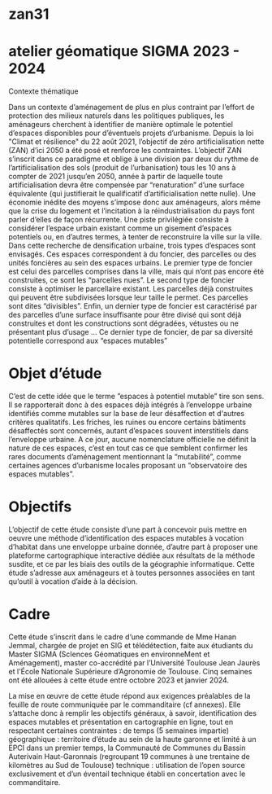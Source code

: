 # zan31
# atelier géomatique SIGMA 2023 - 2024
Contexte thématique

Dans un contexte d’aménagement de plus en plus contraint par l’effort de protection des milieux naturels dans les politiques publiques, les aménageurs cherchent à identifier de manière optimale le potentiel d’espaces disponibles pour d’éventuels projets d’urbanisme.
Depuis la loi "Climat et résilience" du 22 août 2021, l’objectif de zéro artificialisation nette (ZAN) d’ici 2050 a été posé et renforce les contraintes. L’objectif ZAN s’inscrit dans ce paradigme et oblige à une division par deux du rythme de l’artificialisation des sols (produit de l’urbanisation) tous les 10 ans à compter de 2021 jusqu’en 2050, année à partir de laquelle toute artificialisation devra être compensée par “renaturation” d’une surface équivalente (qui justifierait le qualificatif d’artificialisation nette nulle).
Une économie inédite des moyens s’impose donc aux aménageurs, alors même que la crise du logement et l’incitation à la réindustrialisation du pays font parler d’elles de façon récurrente. Une piste privilégiée consiste à considérer l’espace urbain existant comme un gisement d’espaces potentiels ou, en d’autres termes, à tenter de reconstruire la ville sur la ville. Dans cette recherche de densification urbaine, trois types d’espaces sont envisagés. Ces espaces correspondent à du foncier, des parcelles ou des unités foncières au sein des espaces urbains. Le premier type de foncier est celui des parcelles comprises dans la ville, mais qui n’ont pas encore été construites, ce sont les “parcelles nues”. Le second type de foncier consiste à optimiser le parcellaire existant. Les parcelles déjà construites qui peuvent être subdivisées lorsque leur taille le permet. Ces parcelles sont dites “divisibles”. Enfin, un dernier type de foncier est caractérisé par des parcelles d’une surface insuffisante pour être divisé qui sont déjà construites et dont les constructions sont dégradées, vétustes ou ne présentant plus d’usage … Ce dernier type de foncier, de par sa diversité potentielle correspond aux “espaces mutables”

# Objet d’étude
C’est de cette idée que le terme ”espaces à potentiel mutable” tire son sens. Il se rapporterait donc à des espaces déjà intégrés à l’enveloppe urbaine identifiés comme mutables sur la base de leur désaffection et d'autres critères qualitatifs. Les friches, les ruines ou encore certains bâtiments désaffectés sont concernés, autant d’espaces souvent interstitiels dans l’enveloppe urbaine. A ce jour, aucune nomenclature officielle ne définit la nature de ces espaces, c’est en tout cas ce que semblent confirmer les rares documents d’aménagement mentionnant la “mutabilité”, comme certaines agences d’urbanisme locales proposant un “observatoire des espaces mutables”. 

# Objectifs
L’objectif de cette étude consiste d’une part à concevoir puis mettre en oeuvre une méthode d’identification des espaces mutables à vocation d’habitat dans une enveloppe urbaine donnée, d’autre part à proposer une plateforme cartographique interactive dédiée aux résultats de la méthode susdite, et ce par les biais des outils de la géographie informatique. Cette étude s’adresse aux aménageurs et à toutes personnes associées en tant qu’outil à vocation d’aide à la décision.


# Cadre
Cette étude s’inscrit dans le cadre d‘une commande de Mme Hanan Jemmal, chargée de projet en SIG et télédétection, faite aux étudiants du Master SIGMA (ScIences Géomatiques en environneMent et Aménagement), master co-accrédité par l’Université Toulouse Jean Jaurès et l'École Nationale Supérieure d’Agronomie de Toulouse. 
Cinq semaines ont été allouées à cette étude entre octobre 2023 et janvier 2024.

La mise en œuvre de cette étude répond aux exigences préalables de la feuille de route communiquée par le commanditaire (cf annexes). Elle s’attache donc à remplir les objectifs généraux, à savoir, identification des espaces mutables et présentation en cartographie en ligne, tout en respectant certaines contraintes : 
de temps (5 semaines impartie)
géographique : territoire d’étude au sein de la haute garonne et limité à un EPCI dans un premier temps, la Communauté de Communes du Bassin Auterivain Haut-Garonnais (regroupant 19 communes à une trentaine de kilomètres au Sud de Toulouse)
technique : utilisation de l’open source exclusivement et d’un éventail technique établi en concertation avec le commanditaire.

